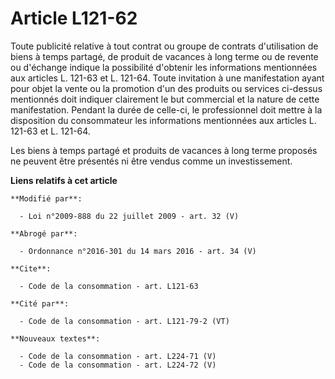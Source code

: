 # Article L121-62

Toute publicité relative à tout contrat ou groupe de contrats d'utilisation de biens à temps partagé, de produit de vacances
à long terme ou de revente ou d'échange indique la possibilité d'obtenir les informations mentionnées aux articles L. 121-63
et L. 121-64. Toute invitation à une manifestation ayant pour objet la vente ou la promotion d'un des produits ou services
ci-dessus mentionnés doit indiquer clairement le but commercial et la nature de cette manifestation. Pendant la durée de
celle-ci, le professionnel doit mettre à la disposition du consommateur les informations mentionnées aux articles L. 121-63
et L. 121-64. 

Les biens à temps partagé et produits de vacances à long terme proposés ne peuvent être présentés ni être vendus comme un
investissement.

**Liens relatifs à cet article**

	**Modifié par**:

	  - Loi n°2009-888 du 22 juillet 2009 - art. 32 (V)

	**Abrogé par**:

	  - Ordonnance n°2016-301 du 14 mars 2016 - art. 34 (V)

	**Cite**:

	  - Code de la consommation - art. L121-63

	**Cité par**:

	  - Code de la consommation - art. L121-79-2 (VT)

	**Nouveaux textes**:

	  - Code de la consommation - art. L224-71 (V)
	  - Code de la consommation - art. L224-72 (V)
